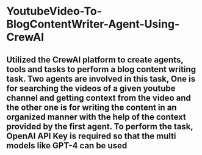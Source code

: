# YoutubeVideo-To-BlogContentWriter-Agent-Using-CrewAI
Utilized the CrewAI platform to create agents, tools and tasks to perform a blog content writing task.
Two agents are involved in this task, One is for searching the videos of a given youtube channel and 
getting context from the video and the other one is for writing the content in an organized manner with 
the help of the context provided by the first agent. 
To perform the task, OpenAI API Key is required so that the multi models like GPT-4 can be used
---
